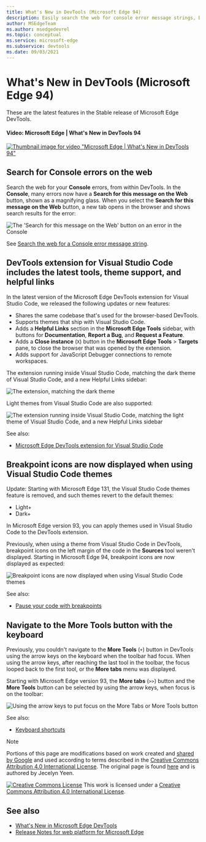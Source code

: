 ```yaml
---
title: What's New in DevTools (Microsoft Edge 94)
description: Easily search the web for console error message strings, DevTools extension for Visual Studio Code now has the newest tools and theme support, breakpoint icons are now displayed when using Visual Studio Code themes, and you can navigate to the More Tools button with the keyboard.
author: MSEdgeTeam
ms.author: msedgedevrel
ms.topic: conceptual
ms.service: microsoft-edge
ms.subservice: devtools
ms.date: 09/03/2021
---
```

# What's New in DevTools (Microsoft Edge 94)

These are the latest features in the Stable release of Microsoft Edge DevTools.


<!-- ------------------------------ -->
#### Video: Microsoft Edge | What's New in DevTools 94

[![Thumbnail image for video "Microsoft Edge | What's New in DevTools 94"](./devtools-images/devtools-whatsnew-94.png)](https://www.youtube.com/watch?v=S-g1E_W9wQQ)


<!-- ====================================================================== -->
## Search for Console errors on the web

<!-- Title: Quickly debug console errors with our new integrated search feature -->
<!-- Subtitle: Now you can quickly search for console errors directly from the Console. -->

Search the web for your **Console** errors, from within DevTools.  In the **Console**, many errors now have a **Search for this message on the Web** button, shown as a magnifying glass.  When you select the **Search for this message on the Web** button, a new tab opens in the browser and shows search results for the error:

![The 'Search for this message on the Web' button on an error in the Console](./devtools-images/search-console-icon.png)

See [Search the web for a Console error message string](../../../console/index.md#search-the-web-for-a-console-error-message-string).


<!-- ====================================================================== -->
## DevTools extension for Visual Studio Code includes the latest tools, theme support, and helpful links

<!-- Title: Microsoft Edge DevTools for Visual Studio Code now supports themes and uses the most recent codebase -->
<!-- Subtitle: The Microsoft Edge DevTools extension for Visual Studio Code now uses the same version of the Developer Tools as your Microsoft Edge browser. We also added ways to learn more and for you to tell us what we could do better from within Visual Studio Code. -->

In the latest version of the Microsoft Edge DevTools extension for Visual Studio Code, we released the following updates or new features:
*  Shares the same codebase that's used for the browser-based DevTools.
*  Supports themes that ship with Visual Studio Code.
*  Adds a **Helpful Links** section in the **Microsoft Edge Tools** sidebar, with buttons for **Documentation**, **Report a Bug**, and **Request a Feature**.
*  Adds a **Close instance** (`X`) button in the **Microsoft Edge Tools** > **Targets** pane, to close the browser that was opened by the extension.
*  Adds support for JavaScript Debugger connections to remote workspaces.

The extension running inside Visual Studio Code, matching the dark theme of Visual Studio Code, and a new Helpful Links sidebar:

![The extension, matching the dark theme](./devtools-images/devtools-extension-dark-theme.png)

Light themes from Visual Studio Code are also supported:

![The extension running inside Visual Studio Code, matching the light theme of Visual Studio Code, and a new Helpful Links sidebar](./devtools-images/devtools-extension-light-theme.png)

See also:
* [Microsoft Edge DevTools extension for Visual Studio Code](../../../../visual-studio-code/microsoft-edge-devtools-extension.md)


<!-- ====================================================================== -->
## Breakpoint icons are now displayed when using Visual Studio Code themes

<!-- Title: Breakpoint icons are now displayed when using themes from Visual Studio Code -->
<!-- Subtitle: Setting, removing, and viewing breakpoints is now easier in Microsoft Edge. -->

Update: Starting with Microsoft Edge 131, the Visual Studio Code themes feature is removed, and such themes revert to the default themes:
* Light+
* Dark+

In Microsoft Edge version 93, you can apply themes used in Visual Studio Code to the DevTools extension.

Previously, when using a theme from Visual Studio Code in DevTools, breakpoint icons on the left margin of the code in the **Sources** tool weren't displayed.  Starting in Microsoft Edge 94, breakpoint icons are now displayed as expected:

![Breakpoint icons are now displayed when using Visual Studio Code themes](./devtools-images/breakpoint-icons-displayed-in-vs-code-themes.png)

See also:
* [Pause your code with breakpoints](../../../javascript/breakpoints.md)


<!-- ====================================================================== -->
## Navigate to the More Tools button with the keyboard

<!-- Title: Use the arrow keys to navigate to the + button to open more tools -->
<!-- Subtitle: To open more tools, we have improved keyboard accessibility using the arrow keys on the main DevTools toolbar. -->

Previously, you couldn't navigate to the **More Tools** (`+`) button in DevTools using the arrow keys on the keyboard when the toolbar had focus.  When using the arrow keys, after reaching the last tool in the toolbar, the focus looped back to the first tool, or the **More tabs** menu was displayed.

Starting with Microsoft Edge version 93, the **More tabs** (`>>`) button and the **More Tools** button can be selected by using the arrow keys, when focus is on the toolbar:

![Using the arrow keys to put focus on the More Tabs or More Tools button](./devtools-images/nav-to-more-tools-button-with-keyboard.png)

See also:
* [Keyboard shortcuts](../../../shortcuts/index.md)


<!-- ====================================================================== -->
> [!NOTE]
> Portions of this page are modifications based on work created and [shared by Google](https://developers.google.com/terms/site-policies) and used according to terms described in the [Creative Commons Attribution 4.0 International License](https://creativecommons.org/licenses/by/4.0).
> The original page is found [here](https://developer.chrome.com/blog/new-in-devtools-94) and is authored by Jecelyn Yeen.

[![Creative Commons License](../../../../media/cc-logo/88x31.png)](https://creativecommons.org/licenses/by/4.0)
This work is licensed under a [Creative Commons Attribution 4.0 International License](https://creativecommons.org/licenses/by/4.0).


<!-- ====================================================================== -->
## See also

* [What's New in Microsoft Edge DevTools](../../whats-new.md)
* [Release Notes for web platform for Microsoft Edge](../../../../web-platform/release-notes/index.md)
